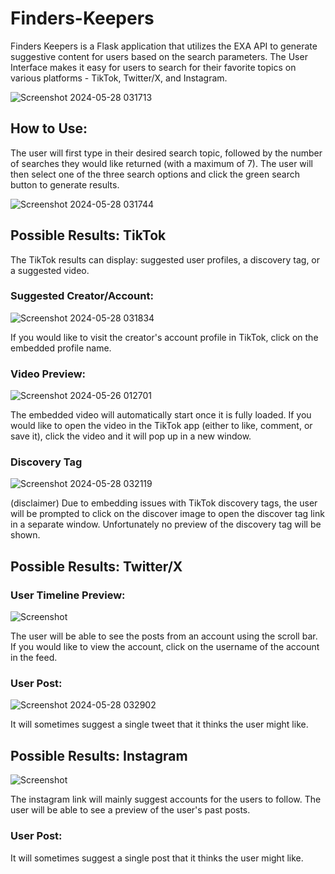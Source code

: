 # Finders-Keepers


Finders Keepers is a Flask application that utilizes the EXA API to generate suggestive content for users based on the search parameters. The User Interface makes it easy for users to search for their favorite topics on various platforms - TikTok, Twitter/X, and Instagram.

![Screenshot 2024-05-28 031713](https://github.com/hmkuklinski/Finders-Keepers/assets/143479397/4349c45d-3de9-43c3-9351-dce61492de82)

## How to Use:
The user will first type in their desired search topic, followed by the number of searches they would like returned (with a maximum of 7). The user will then select one of the three search options and click the green search button to generate results.

![Screenshot 2024-05-28 031744](https://github.com/hmkuklinski/Finders-Keepers/assets/143479397/cba3859c-665d-4093-9ef3-72b03d2e4529)

## Possible Results: TikTok
The TikTok results can display: suggested user profiles, a discovery tag, or a suggested video.

### Suggested Creator/Account:

![Screenshot 2024-05-28 031834](https://github.com/hmkuklinski/Finders-Keepers/assets/143479397/f1299a84-56f3-4eec-a00d-66351ee16371)

If you would like to visit the creator's account profile in TikTok, click on the embedded profile name.

### Video Preview:


![Screenshot 2024-05-26 012701](https://github.com/hmkuklinski/Finders-Keepers/assets/143479397/cf332b0f-fd3b-4010-bcfa-a604060f778d)

The embedded video will automatically start once it is fully loaded. If you would like to open the video in the TikTok app (either to like, comment, or save it), click the video and it will pop up in a new window.


### Discovery Tag 

![Screenshot 2024-05-28 032119](https://github.com/hmkuklinski/Finders-Keepers/assets/143479397/4054300f-167a-46b4-baae-c279dc7eccdd)

(disclaimer) Due to embedding issues with TikTok discovery tags, the user will be prompted to click on the discover image to open the discover tag link in a separate window. Unfortunately no preview of the discovery tag will be shown.



## Possible Results: Twitter/X

### User Timeline Preview:

![Screenshot](https://firebasestorage.googleapis.com/v0/b/codedex-io.appspot.com/o/community%2Fproject-showcase%2Fpost%2Fmb577tJgITTUF2Zyexr4%2FScreenshot%202024-05-28%20032844.png?alt=media&token=5df8cad5-e34f-4e06-8ed8-9527059b4388)

The user will be able to see the posts from an account using the scroll bar. If you would like to view the account, click on the username of the account in the feed.

### User Post:

![Screenshot 2024-05-28 032902](https://github.com/hmkuklinski/Finders-Keepers/assets/143479397/36c29f2b-88a6-4872-a4c4-b16eacfde99a)

It will sometimes suggest a single tweet that it thinks the user might like. 


## Possible Results: Instagram
![Screenshot](https://firebasestorage.googleapis.com/v0/b/codedex-io.appspot.com/o/community%2F30-nites-of-code%2Fpost%2FDsRLoXKqLleHW4g4OZap%2FScreenshot%202024-05-28%20023720.png?alt=media&token=6e221e21-19fc-4780-9607-b1b93a2ef248)

The instagram link will mainly suggest accounts for the users to follow. The user will be able to see a preview of the user's past posts.

### User Post:
It will sometimes suggest a single post that it thinks the user might like. 
